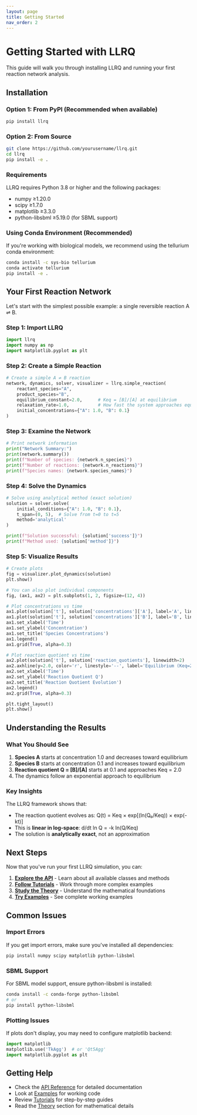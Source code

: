 ```yaml
---
layout: page
title: Getting Started
nav_order: 2
---
```


# Getting Started with LLRQ

This guide will walk you through installing LLRQ and running your first reaction network analysis.

## Installation

### Option 1: From PyPI (Recommended when available)
```bash
pip install llrq
```

### Option 2: From Source
```bash
git clone https://github.com/yourusername/llrq.git
cd llrq
pip install -e .
```

### Requirements

LLRQ requires Python 3.8 or higher and the following packages:
- numpy ≥1.20.0
- scipy ≥1.7.0
- matplotlib ≥3.3.0
- python-libsbml ≥5.19.0 (for SBML support)

### Using Conda Environment (Recommended)

If you're working with biological models, we recommend using the tellurium conda environment:

```bash
conda install -c sys-bio tellurium
conda activate tellurium
pip install -e .
```

## Your First Reaction Network

Let's start with the simplest possible example: a single reversible reaction A ⇌ B.

### Step 1: Import LLRQ

```python
import llrq
import numpy as np
import matplotlib.pyplot as plt
```

### Step 2: Create a Simple Reaction

```python
# Create a simple A ⇌ B reaction
network, dynamics, solver, visualizer = llrq.simple_reaction(
    reactant_species="A",
    product_species="B", 
    equilibrium_constant=2.0,      # Keq = [B]/[A] at equilibrium
    relaxation_rate=1.0,           # How fast the system approaches equilibrium
    initial_concentrations={"A": 1.0, "B": 0.1}
)
```

### Step 3: Examine the Network

```python
# Print network information
print("Network Summary:")
print(network.summary())
print(f"Number of species: {network.n_species}")
print(f"Number of reactions: {network.n_reactions}")
print(f"Species names: {network.species_names}")
```

### Step 4: Solve the Dynamics

```python
# Solve using analytical method (exact solution)
solution = solver.solve(
    initial_conditions={"A": 1.0, "B": 0.1},
    t_span=(0, 5),  # Solve from t=0 to t=5
    method='analytical'
)

print(f"Solution successful: {solution['success']}")
print(f"Method used: {solution['method']}")
```

### Step 5: Visualize Results

```python
# Create plots
fig = visualizer.plot_dynamics(solution)
plt.show()

# You can also plot individual components
fig, (ax1, ax2) = plt.subplots(1, 2, figsize=(12, 4))

# Plot concentrations vs time
ax1.plot(solution['t'], solution['concentrations']['A'], label='A', linewidth=2)
ax1.plot(solution['t'], solution['concentrations']['B'], label='B', linewidth=2)
ax1.set_xlabel('Time')
ax1.set_ylabel('Concentration')
ax1.set_title('Species Concentrations')
ax1.legend()
ax1.grid(True, alpha=0.3)

# Plot reaction quotient vs time
ax2.plot(solution['t'], solution['reaction_quotients'], linewidth=2)
ax2.axhline(y=2.0, color='r', linestyle='--', label='Equilibrium (Keq=2.0)')
ax2.set_xlabel('Time')
ax2.set_ylabel('Reaction Quotient Q')
ax2.set_title('Reaction Quotient Evolution')
ax2.legend()
ax2.grid(True, alpha=0.3)

plt.tight_layout()
plt.show()
```

## Understanding the Results

### What You Should See

1. **Species A** starts at concentration 1.0 and decreases toward equilibrium
2. **Species B** starts at concentration 0.1 and increases toward equilibrium  
3. **Reaction quotient Q = [B]/[A]** starts at 0.1 and approaches Keq = 2.0
4. The dynamics follow an exponential approach to equilibrium

### Key Insights

The LLRQ framework shows that:
- The reaction quotient evolves as: Q(t) = Keq × exp[(ln(Q₀/Keq)) × exp(-kt)]
- This is **linear in log-space**: d/dt ln Q = -k ln(Q/Keq)
- The solution is **analytically exact**, not an approximation

## Next Steps

Now that you've run your first LLRQ simulation, you can:

1. **[Explore the API](api-reference.html)** - Learn about all available classes and methods
2. **[Follow Tutorials](tutorials.html)** - Work through more complex examples
3. **[Study the Theory](theory.html)** - Understand the mathematical foundations
4. **[Try Examples](examples.html)** - See complete working examples

## Common Issues

### Import Errors
If you get import errors, make sure you've installed all dependencies:
```bash
pip install numpy scipy matplotlib python-libsbml
```

### SBML Support
For SBML model support, ensure python-libsbml is installed:
```bash
conda install -c conda-forge python-libsbml
# or
pip install python-libsbml
```

### Plotting Issues
If plots don't display, you may need to configure matplotlib backend:
```python
import matplotlib
matplotlib.use('TkAgg')  # or 'Qt5Agg'
import matplotlib.pyplot as plt
```

## Getting Help

- Check the [API Reference](api-reference.html) for detailed documentation
- Look at [Examples](examples.html) for working code
- Review [Tutorials](tutorials.html) for step-by-step guides
- Read the [Theory](theory.html) section for mathematical details